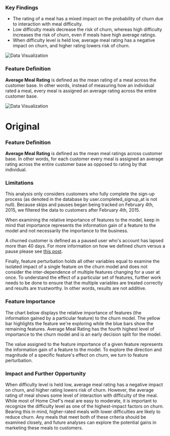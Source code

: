 ### Key Findings
* The rating of a meal has a mixed impact on the probability of churn due to interaction with meal difficulty.
* Low difficulty meals decrease the risk of churn, whereas high difficulty increases the risk of churn, even if meals have high average ratings.
* When difficulty level is held low, average meal rating has a negative impact on churn, and higher rating lowers risk of churn.

![Data Visualization](http://mastersofmedia.hum.uva.nl/wp-content/uploads/2012/03/fry_viz2.jpg)

### Feature Definition
**Average Meal Rating** is defined as the mean rating of a meal across the customer base. In other words, instead of measuring how an individual rated a meal, every meal is assigned an average rating across the entire customer base.

![Data Visualization](http://viz.dwrl.utexas.edu/files/jesVis_0_cropped.jpg)

# Original
### Feature Definition
**Average Meal Rating** is defined as the mean meal ratings across customer base. In other words, for each customer every meal is assigned an average rating across the entire customer base as opposed to rating by that individual.

### Limitations
This analysis only considers customers who fully complete the sign-up process (as denoted in the database by user.completed_signup_at is not null). Because skips and pauses began being tracked on February 4th, 2015, we filtered the data to customers after February 4th, 2015. 

When examining the relative importance of features to the model, keep in mind that importance represents the information gain of a feature to the model and not necessarily the importance to the business.

A churned customer is defined as a paused user who's account has lapsed more than 40 days. For more information on how we defined churn versus a pause please see [this post](https://app.datascience.com/insights/definition-pause-vs-churn-f5g4d7).

Finally, feature perturbation holds all other variables equal to examine the isolated impact of a single feature on the churn model and does not consider the inter-dependence of multiple features changing for a user at once. To understand the effect of a particular set of features, further work needs to be done to ensure that the multiple variables are treated correctly and results are trustworthy. In other words, results are not additive.

### Feature Importance
The chart below displays the relative importance of features (the information gained by a particular feature) to the churn model. The yellow bar highlights the feature we're exploring while the blue bars show the remaining features. Average Meal Rating has the fourth highest level of importance to the churn model and is an early decision split for the model.

The value assigned to the feature importance of a given feature represents the information gain of a feature to the model. To explore the direction and magnitude of a specific feature's effect on churn, we turn to feature perturbation.


### Impact and Further Opportunity

When difficulty level is held low, average meal rating has a negative impact on churn, and higher rating lowers risk of churn. However, the average rating of meal shows some level of interaction with difficulty of the meal. While most of Home Chef's meal are easy to moderate, it is important to recognize the difficulty level as one of the highest-impact factors on churn. Bearing this in mind, higher-rated meals with lower difficulties are likely to reduce churn. Any meals that meet both of these criteria should be examined closely, and future analyses can explore the potential gains in marketing these meals to customers.
